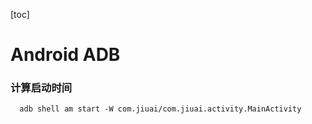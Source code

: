 [toc]

# Android ADB

### 计算启动时间

```
  adb shell am start -W com.jiuai/com.jiuai.activity.MainActivity
```
